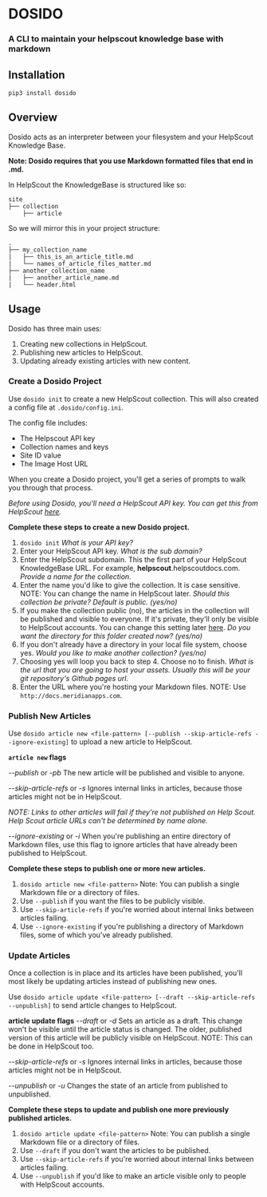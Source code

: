 # DOSIDO
### A CLI to maintain your helpscout knowledge base with markdown

## Installation
`pip3 install dosido`

## Overview

Dosido acts as an interpreter between your filesystem and your HelpScout Knowledge Base.

**Note: Dosido requires that you use Markdown formatted files that end in .md.**

In HelpScout the KnowledgeBase is structured like so:

```
site
├── collection
    ├── article
```

So we will mirror this in your project structure:

```
.
├── my_collection_name
|   ├── this_is_an_article_title.md
|   └── names_of_article_files_matter.md
├── another_collection_name
|   ├── another_article_name.md
|   └── header.html
```

## Usage

Dosido has three main uses:

1. Creating new collections in HelpScout.
2. Publishing new articles to HelpScout.
3. Updating already existing articles with new content.

### Create a Dosido Project

Use `dosido init` to create a new HelpScout collection. This will also created a config file at `.dosido/config.ini`.

The config file includes:
* The Helpscout API key
* Collection names and keys
* Site ID value
* The Image Host URL

When you create a Dosido project, you'll get a series of prompts to walk you through that process.

_Before using Dosido, you'll need a HelpScout API key. You can get this from HelpScout [here](https://secure.helpscout.net/users/authentication/59508/api-keys)._

**Complete these steps to create a new Dosido project.**

1. `dosido init`
_What is your API key?_
2. Enter your HelpScout API key.
_What is the sub domain?_
3. Enter the HelpScout subdomain. This the first part of your HelpScout KnowledgeBase URL. For example, **helpscout**.helpscoutdocs.com.
_Provide a name for the collection._
4. Enter the name you'd like to give the collection. It is case sensitive. NOTE: You can change the name in HelpScout later.
_Should this collection be private? Default is public. (yes/no)_
5. If you make the collection public (no), the articles in the collection will be published and visible to everyone. If it's private, they'll only be visible to HelpScout accounts. You can change this setting later [here](https://secure.helpscout.net/settings/docs/collections/).
_Do you want the directory for this folder created now? (yes/no)_
6. If you don't already have a directory in your local file system, choose yes.
_Would you like to make another collection? (yes/no)_
7. Choosing yes will loop you back to step 4. Choose no to finish.
_What is the url that you are going to host your assets.
Usually this will be your git repository's Github pages url._
8. Enter the URL where you're hosting your Markdown files. NOTE: Use `http://docs.meridianapps.com`.

### Publish New Articles

Use
`dosido article new <file-pattern> [--publish --skip-article-refs --ignore-existing]`
to upload a new article to HelpScout.

**`article new` flags**

_--publish_ or _-pb_
The new article will be published and visible to anyone.

_--skip-article-refs_ or _-s_
Ignores internal links in articles, because those articles might not be in HelpScout.

_NOTE: Links to other articles will fail if they're not published on Help Scout. Help Scout article URLs can't be determined by name alone._

_--ignore-existing_ or _-i_
When you're publishing an entire directory of Markdown files, use this flag to ignore articles that have already been published to HelpScout.

**Complete these steps to publish one or more new articles.**

1. `dosido article new <file-pattern>` Note: You can publish a single Markdown file or a directory of files.
2. Use `--publish` if you want the files to be publicly visible.
3. Use `--skip-article-refs` if you're worried about internal links between articles failing.
4. Use `--ignore-existing` if you're publishing a directory of Markdown files, some of which you've already published.

### Update Articles

Once a collection is in place and its articles have been published, you'll most likely be updating articles instead of publishing new ones.

Use
`dosido article update <file-pattern> [--draft --skip-article-refs --unpublish]`
to send article changes to HelpScout.

**article update flags**
_--draft_ or _-d_
Sets an article as a draft. This change won't be visible until the article status is changed. The older, published version of this article will be publicly visible on HelpScout. NOTE: This can be done in HelpScout too.

_--skip-article-refs_ or _-s_
Ignores internal links in articles, because those articles might not be in HelpScout.

_--unpublish_ or _-u_
Changes the state of an article from published to unpublished.

**Complete these steps to update and publish one more previously published articles.**

1. `dosido article update <file-pattern>` Note: You can publish a single Markdown file or a directory of files.
2. Use `--draft` if you don't want the articles to be published.
3. Use `--skip-article-refs` if you're worried about internal links between articles failing.
4. Use `--unpublish` if you'd like to make an article visible only to people with HelpScout accounts.
